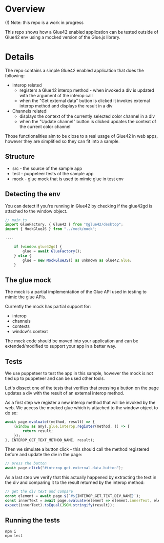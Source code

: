 # Overview 
(!) Note: this repo is a work in progress

This repo shows how a Glue42 enabled application can be tested outside of Glue42 env using a mocked version of the Glue.js library.

# Details

The repo contains a simple Glue42 enabled application that does the following:
* Interop related
  * registers a Glue42 interop method - when invoked a div is updated with the argument of the interop call
  * when the "Get external data" button is clicked it invokes external interop method and displays the result in a div
* Channels related
  * displays the context of the currently selected color channel in a div
  * when the "Update channel" button is clicked updates the context of the current color channel

Those functionalities aim to be close to a real usage of Glue42 in web apps, however they are simplified so they can fit into a sample.

## Structure
* src - the source of the sample app
* test - puppeteer tests of the sample app
* mock - glue mock that is used to mimic glue in test env

## Detecting the env
You can detect if you're running in Glue42 by checking if the glue42gd is attached to the window object.

```javascript
// main.ts
import GlueFactory, { Glue42 } from "@glue42/desktop";
import { MockGlueJS } from "../mock/mock";

....

    if (window.glue42gd) {
        glue = await GlueFactory();
    } else {
        glue = new MockGlueJS() as unknown as Glue42.Glue;
    }

```

## The glue mock
The mock is a partial implementation of the Glue API used in testing to mimic the glue APIs.

Currently the mock has partial support for:
* interop
* channels
* contexts
* window's context

The mock code should be moved into your application and can be extended/modified to support your app in a better way.

## Tests
We use puppeteer to test the app in this sample, however the mock is not tied up to puppeteer and can be used other tools.

Let's dissect one of the tests that verifies that pressing a button on the page updates a div with the result of an external interop method.

As a first step we register a new interop method that will be invoked by the web. We access the mocked glue which is attached to the window object to do so:

```javascript
await page.evaluate((method, result) => {
    (window as any).glue.interop.register(method, () => {
        return result;
    });
}, INTEROP_GET_TEXT_METHOD_NAME, result);
```

Then we simulate a button click - this should call the method registered before and update the div in the page:

```javascript
// press the button
await page.click("#interop-get-external-data-button");
```

As a last step we verify that this actually happened by extracting the text in the div and comparing it to the result returned by the interop method:
```javascript
// get the div text and compare
const element = await page.$(`#${INTEROP_GET_TEXT_DIV_NAME}`);
const innerText = await page.evaluate(element => element.innerText, element);
expect(innerText).toEqual(JSON.stringify(result));
```

## Running the tests
```script
npm i 
npm test
```
